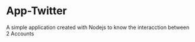 # App-Twitter

A simple application created with Nodejs to know the interacction between 2 Accounts
